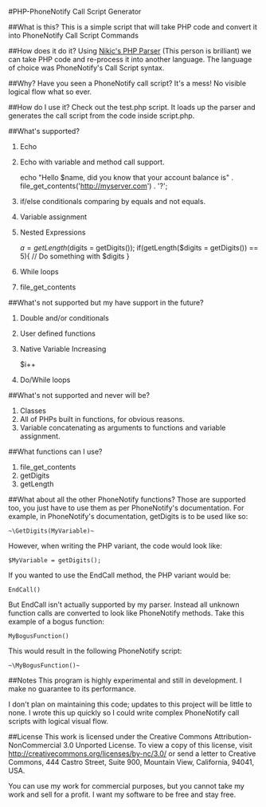 #PHP-PhoneNotify Call Script Generator

##What is this?
This is a simple script that will take PHP code and
convert it into PhoneNotify Call Script Commands

##How does it do it?
Using [Nikic's PHP Parser](https://github.com/nikic/PHP-Parser)
(This person is brilliant) we can take PHP code and re-process it
into another language. The language of choice was PhoneNotify's
Call Script syntax.

##Why?
Have you seen a PhoneNotify call script? It's a mess! No visible logical
flow what so ever.

##How do I use it?
Check out the test.php script. It loads up the parser and generates
the call script from the code inside script.php.

##What's supported?
1. Echo
2. Echo with variable and method call support.

    echo "Hello $name, did you know that your account balance is" . file\_get_contents('http://myserver.com') . '?';

3. if/else conditionals comparing by equals and not equals.
4. Variable assignment
5. Nested Expressions

    $a = getLength($digits = getDigits());
    if(getLength($digits = getDigits()) == 5){
        // Do something with $digits
    }

6. While loops
7. file\_get_contents

##What's not supported but my have support in the future?
1. Double and/or conditionals
2. User defined functions
3. Native Variable Increasing

    $i++
    
4. Do/While loops

##What's not supported and never will be?
1. Classes
2. All of PHPs built in functions, for obvious reasons.
3. Variable concatenating as arguments to functions and variable assignment.

##What functions can I use?
1. file\_get_contents
2. getDigits
3. getLength

##What about all the other PhoneNotify functions?
Those are supported too, you just have to use them
as per PhoneNotify's documentation. For example,
in PhoneNotify's documentation, getDigits is to be
used like so:

    ~\GetDigits(MyVariable)~
    
However, when writing the PHP variant, the code would
look like:

    $MyVariable = getDigits();
    
If you wanted to use the EndCall method, the PHP variant
would be:

    EndCall()

But EndCall isn't actually supported by my parser. Instead
all unknown function calls are converted to look like
PhoneNotify methods. Take this example of a bogus function:

    MyBogusFunction()
    
This would result in the following PhoneNotify script:

    ~\MyBogusFunction()~
    
##Notes
This program is highly experimental and still in development.
I make no guarantee to its performance.

I don't plan on maintaining this code; updates to this project
will be little to none. I wrote this up quickly
so I could write complex PhoneNotify call scripts with
logical visual flow.

##License
This work is licensed under the Creative Commons Attribution-NonCommercial 3.0 Unported License. To view a copy of this license, visit http://creativecommons.org/licenses/by-nc/3.0/ or send a letter to Creative Commons, 444 Castro Street, Suite 900, Mountain View, California, 94041, USA.

You can use my work for commercial purposes, but you cannot take my work
and sell for a profit. I want my software to be free and stay free.